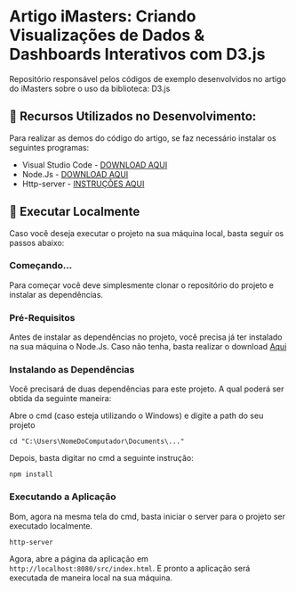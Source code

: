 # Artigo iMasters: Criando Visualizações de Dados & Dashboards Interativos com D3.js

Repositório responsável pelos códigos de exemplo desenvolvidos no artigo do iMasters sobre o uso da biblioteca: D3.js

## 🎌 Recursos Utilizados no Desenvolvimento:

Para realizar as demos do código do artigo, se faz necessário instalar os seguintes programas:

* Visual Studio Code - [DOWNLOAD AQUI](https://code.visualstudio.com/)
* Node.Js - [DOWNLOAD AQUI](https://nodejs.org/en/)
* Http-server - [INSTRUÇÕES AQUI](https://www.npmjs.com/package/http-server)

## 💾 Executar Localmente

Caso você deseja executar o projeto na sua máquina local, basta seguir os passos abaixo:

### Começando...

Para começar você deve simplesmente clonar o repositório do projeto e instalar as dependências.

### Pré-Requisitos

Antes de instalar as dependências no projeto, você precisa já ter instalado na sua máquina o Node.Js. Caso não tenha, basta realizar o download [Aqui](https://nodejs.org/en/)

### Instalando as Dependências

Você precisará de duas dependências para este projeto. A qual poderá ser obtida da seguinte maneira:

Abre o cmd (caso esteja utilizando o Windows) e digite a path do seu projeto

```
cd "C:\Users\NomeDoComputador\Documents\..."
```

Depois, basta digitar no cmd a seguinte instrução:

```
npm install
```

### Executando a Aplicação

Bom, agora na mesma tela do cmd, basta iniciar o server para o projeto ser executado localmente.

```
http-server
```

Agora, abre a página da aplicação em `http://localhost:8080/src/index.html`. E pronto a aplicação será executada de maneira local na sua máquina.



